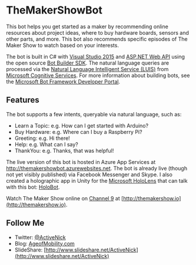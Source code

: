 # TheMakerShowBot
This bot helps you get started as a maker by recommending online resources about project ideas, where to buy hardware boards, sensors and other parts, and more. This bot also recommends specific episodes of The Maker Show to watch based on your interests.

The bot is built in C# with [Visual Studio 2015](http://www.visualstudio.com) and [ASP.NET Web API](http://www.asp.net/web-api) using the open source [Bot Builder SDK](https://github.com/Microsoft/BotBuilder). The natural language queries are processed via the [Natural Language Intelligent Service (LUIS)](https://www.microsoft.com/cognitive-services/en-us/language-understanding-intelligent-service-luis) from [Microsoft Cognitive Services](http://microsoft.com/cognitive). For more information about building bots, see the [Microsoft Bot Framework Developer Portal](https://dev.botframework.com/).

## Features
The bot supports a few intents, queryable via natural language, such as:
- Learn a Topic: e.g. How can I get started with Arduino?
- Buy Hardware: e.g. Where can I buy a Raspberry Pi?
- Greeting: e.g. Hi there!
- Help: e.g. What can I say?
- ThankYou: e.g. Thanks, that was helpful!
 
The live version of this bot is hosted in Azure App Services at http://themakershowbot.azurewebsites.net. The bot is already live (though not yet visibly published) via Facebook Messenger and Skype. I also created a holographic app in Unity for the [Microsoft HoloLens](http://hololens.com) that can talk with this bot: [HoloBot](https://github.com/ActiveNick/HoloBot).

Watch The Maker Show online on [Channel 9](https://channel9.msdn.com/) at [http://themakershow.io](http://themakershow.io).

## Follow Me
* Twitter: [@ActiveNick](http://twitter.com/ActiveNick)
* Blog: [AgeofMobility.com](http://AgeofMobility.com)
* SlideShare: [http://www.slideshare.net/ActiveNick](http://www.slideshare.net/ActiveNick)
